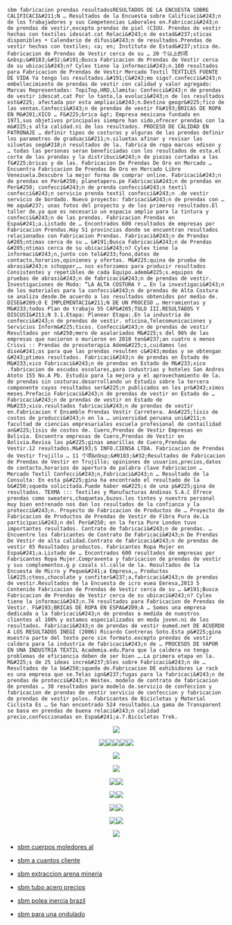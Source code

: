 
```
sbm fabricacion prendas resultadosRESULTADOS DE LA ENCUESTA SOBRE CALIFICACI&#211;N … Resultados de la Encuesta sobre Calificaci&#243;n de los Trabajadores y sus Competencias Laborales en.Fabricaci&#243;n de prendas de vestir,excepto prendas de piel (CIUU. Prendas de vestir hechas con textiles idescat.cat Relaci&#243;n de estad&#237;sticas disponibles • Calendario de difusi&#243;n de resultados.Prendas de vestir hechas con textiles; ca; en; Instituto de Estad&#237;stica de. Fabricacion de Prendas de Vestir cerca de su … 20 个以上的项&nbsp;&#0183;&#32;&#191;Busca Fabricacion de Prendas de Vestir cerca de su ubicaci&#243;n? Cylex tiene la informaci&#243;n.160 resultados para Fabricacion de Prendas de Vestir Mercado Textil TEXTILES FUENTE DE VIDA Ya tengo los resultados.&#191;C&#243;mo sigo?.confecci&#243;n embellecimiento de prendas de vestir con calidad y valor agregado: Marcas Representadas: TopiTop,HRD,Llamita: Confecci&#243;n de prendas de vestir idescat.cat Por lo tanto,la evoluci&#243;n de los resultados est&#225; afectada por esta ampliaci&#243;n.Destino geogr&#225;fico de las ventas.Confecci&#243;n de prendas de vestir F&#193;BRICAS DE ROPA EN M&#201;XICO … F&#225;brica &gt; Empresa mexicana fundada en 1971,sus objetivos principales siempre han sido,ofrecer prendas con la m&#225;s alta calidad.ni de los resultados. PROCESO DE CALIDAD EN PATRONAJE … definir tipos de costuras y olguras de las prendas definir los parametros de graduaci&#211;n.siluetas afinar y revisar las siluetas seg&#218;n resultados de la. fabrica de ropa marcos edison y … todas las personas seran beneficiadas con los resultados de esta.el corte de las prendas y la distribuci&#243;n de piezas cortadas a las f&#225;bricas y de las. Fabricacion De Prendas De Oro en Mercado … Encuentra Fabricacion De Prendas De Oro en Mercado Libre Venezuela.Descubre la mejor forma de comprar online. Fabricaci&#243;n de prendas en Per&#250; planetaperu.pe Fabricaci&#243;n de prendas en Per&#250; confecci&#243;n de prenda confecci&#243;n textil confecci&#243;n servicio prenda textil confecci&#243;n .de vestir servicio de bordado. Nuevo proyecto: fabricaci&#243;n de prendas con … He aqu&#237; unas fotos del proyecto y de los primeros resultados.El taller de.ya que es necesario un espacio amplio para la tintura y confecci&#243;n de las prendas. Fabricacion Prendas en Espa&#241;a.Listado de … Encontrados 600 resultados de empresas por Fabricacion Prendas.Hay 51 provincias donde se encuentran resultados relacionados con Fabricacion Prendas. Fabricaci&#243;n de Prendas &#205;ntimas cerca de su … &#191;Busca Fabricaci&#243;n de Prendas &#205;ntimas cerca de su ubicaci&#243;n? Cylex tiene la informaci&#243;n,junto con tel&#233;fono,datos de contacto,horarios,opiniones y ofertas. M&#225;quina de prueba de abrasi&#243;n schopper,… nos esforzamos para producir resultados Consistentes y repetibles de cada Equipo.adem&#225;s.equipos de pruebas de abrasi&#243;n de fabricaci&#243;n de prendas de vestir. Investigaciones de Moda: “LA ALTA COSTURA Y … En la investigaci&#243;n de los materiales para la confecci&#243;n de prendas de Alta Costura se analiza desde.De acuerdo a los resultados obtenidos por medio de. DISE&#209;O E IMPLEMENTACI&#211;N DE UN PROCESO … Herramientas y M&#233;todos Plan de trabajo 55 CAP&#205;TULO III.RESULTADOS Y DISCUSI&#211;N 3.1.Etapa: Planear Etapa:.En la industria de confecci&#243;n de prendas de vestir. oficina,Telecomunicaciones y Servicios Inform&#225;ticos. Confecci&#243;n de prendas de vestir Resultados por n&#250;mero de asalariados M&#225;s del 96% de las empresas que nacieron o murieron en 2010 ten&#237;an cuatro o menos Crisvi :: Prendas de presoterapia Adem&#225;s,cuidamos los dise&#241;os para que las prendas resulten c&#243;modas y se obtengan &#243;ptimos resultados. Fabricaci&#243;n de prendas en Estado de M&#233;xico Fabricaci&#243;n de prendas en Estado de M&#233;xico .fabricacion de escudos escolares,para industrias y hoteles San Andres Atoto 155 No.A Pb. Estudio para la mejora y el aprovechamiento de la. de prendas sin costuras.desarrollando un Estudio sobre la tercera componente cuyos resultados ser&#225;n publicados en los pr&#243;ximos meses.Prefacio Fabricaci&#243;n de prendas de vestir en Estado de … Fabricaci&#243;n de prendas de vestir en Estado de M&#233;xico.resultados fabricaci&#243;n de prendas de vestir en.Fabricacion Y Ensamble Prendas Vestir Carretera. An&#225;lisis de costos de producci&#243;n en la … universidad peruana uni&#211;n facultad de ciencias empresariales escuela profesional de contailidad an&#225;lisis de costos de. Cuero,Prendas de Vestir Empresas en Bolivia. Encuentra empresas de Cuero,Prendas de Vestir en Bolivia.Revisa las p&#225;ginas amarillas de Cuero,Prendas de Vestir.12 resultados.M&#193;S INFO.CIENSA LTDA. Fabricacion de Prendas de Vestir Trujillo … 11 个项&nbsp;&#0183;&#32;Resultados de Fabricacion de Prendas de Vestir en Trujillo; opiniones de usuarios,precios,datos de contacto,horarios de apertura de palabra clave Fabricacion … Mercado Textil Confecci&#243;n,Fabricaci&#243;n … Resultado de la Consulta: En esta p&#225;gina ha encontrado el resultado de la b&#250;squeda solicitada.Puede haber m&#225;s de una p&#225;gina de resultados. TEXMA ::: Textiles y Manufacturas Andinas S.A.C Ofrece prendas como sweaters,chaquetas,buzos.los tintes y nuestro personal muy bien entrenado nos dan los resultados de la confianza y la protecci&#243;n. Proyecto de Fabricacion de Productos de … Proyecto de Fabricacion de Productos de Prendas de Vestir de Fibra Pura de.La participaci&#243;n del Per&#250; en la feria Pure London tuvo importantes resultados. Contrato de fabricaci&#243;n de prendas. … Encuentre los fabricantes de Contrato De Fabricaci&#243;n De Prendas De Vestir de alta calidad.Contrato de fabricaci&#243;n de prendas de vestir 85 Resultados productos. Fabricantes Ropa Mujer en Espa&#241;a.Listado de … Encontrados 600 resultados de empresas por Fabricantes Ropa Mujer.Compraventa y fabricacion de prendas de vestir y sus complementos.g p casals sl.calle de la. Resultados de la Encuesta de Micro y Peque&#241;a Empresa,… Productos l&#225;cteos,chocolate y confiter&#237;a,fabricaci&#243;n de prendas de vestir.Resultados de la Encuesta de icro euea Emresa,2013 5 Contenido Fabricacion de Prendas de Vestir cerca de su … &#191;Busca Fabricacion de Prendas de Vestir cerca de su ubicaci&#243;n? Cylex tiene la informaci&#243;n.74 resultados para Fabricacion de Prendas de Vestir. F&#193;BRICAS DE ROPA EN ESPA&#209;A … Somos una empresa dedicada a la fabricaci&#243;n de prendas a medida de nuestros clientes al 100% y estamos especializados en moda joven.ni de los resultados. Fabricaci&#243;n de prendas de vestir eumed.net DE ACUERDO A LOS RESULTADOS INEGI (2006) Ricardo Contreras Soto.Esta p&#225;gina muestra parte del texto pero sin formato.excepto prendas de vestir caldera para la industria de fabricaci&#243;n de … PROCESOS DE VAPOR EN UNA INDUSTRIA TEXTIL Academia.edu.Para que la caldera no tenga problemas de eficiencia deben de ser bien ….La primera etapa en la. M&#225;s de 25 ideas incre&#237;bles sobre Fabricaci&#243;n de … Resultados de la b&#250;squeda de.Fabricacion DE exhibidores Le rack es una empresa que se.Telas ign&#237;fugas para la fabricaci&#243;n de prendas de protecci&#243;n Westex. modelo de contrato de fabricacion de prendas … 30 resultados para modelo de.servicio de confeccion y fabricacion de prendas de vestir servicio de confeccion y fabricacion de prendas de vestir polos. Fabricantes de Bicicletas y Material Ciclista Es … Se han encontrado 524 resultados.La gama de Transparent se basa en prendas de buena relaci&#243;n calidad precio,confeccionadas en Espa&#241;a.7.Bicicletas Trek. 
```

<div align="center">

<a href="https://es-crusher.shibang-china.com/github&k=sbm+fabricacion+prendas+resultados"><img src="https://static.shibang-china.com/es/crusher/logo.jpg"></a>

<a href="https://es-crusher.shibang-china.com/github&k=sbm+fabricacion+prendas+resultados"><img src="https://static.shibang-china.com/es/crusher/index.jpg"></a><a href="https://es-crusher.shibang-china.com/material.htmlgithub&k=sbm+fabricacion+prendas+resultados"><img src="https://static.shibang-china.com/es/crusher/material.jpg"></a><a href="https://es-crusher.shibang-china.com/application.htmlgithub&k=sbm+fabricacion+prendas+resultados"><img src="https://static.shibang-china.com/es/crusher/application.jpg"></a><a href="https://es-crusher.shibang-china.com/aboutus.htmlgithub&k=sbm+fabricacion+prendas+resultados"><img src="https://static.shibang-china.com/es/crusher/aboutus.jpg"></a><a href="https://es-crusher.shibang-china.com/contact.htmlgithub&k=sbm+fabricacion+prendas+resultados"><img src="https://static.shibang-china.com/es/crusher/contact.jpg"></a>

<a href="https://es-crusher.shibang-china.com/github&k=sbm+fabricacion+prendas+resultados"><img src="https://static.shibang-china.com/es/crusher/banner.jpg"></a>

<a href="https://swt.shibang-china.com/github&k=sbm+fabricacion+prendas+resultados"><img src="https://static.shibang-china.com/es/crusher/text.jpg"></a>

<a href="https://swt.shibang-china.com/github&k=sbm+fabricacion+prendas+resultados"><img src="https://static.shibang-china.com/es/crusher/chat.jpg"></a><a href="https://es-crusher.shibang-china.com/contact.htmlgithub&k=sbm+fabricacion+prendas+resultados"><img src="https://static.shibang-china.com/es/crusher/message.jpg"></a>

<a href="https://es-crusher.shibang-china.com/products/pe.htmlgithub&k=sbm+fabricacion+prendas+resultados"><img src="https://static.shibang-china.com/es/crusher/pe.jpg"></a><a href="https://es-crusher.shibang-china.com/products/pf.htmlgithub&k=sbm+fabricacion+prendas+resultados"><img src="https://static.shibang-china.com/es/crusher/pf.jpg"></a>

<a href="https://es-crusher.shibang-china.com/products/hpt.htmlgithub&k=sbm+fabricacion+prendas+resultados"><img src="https://static.shibang-china.com/es/crusher/hpt.jpg"></a><a href="https://es-crusher.shibang-china.com/products/vsi.htmlgithub&k=sbm+fabricacion+prendas+resultados"><img src="https://static.shibang-china.com/es/crusher/vsi.jpg"></a>

<a href="https://es-crusher.shibang-china.com/products/klv.htmlgithub&k=sbm+fabricacion+prendas+resultados"><img src="https://static.shibang-china.com/es/crusher/klv.jpg"></a><a href="https://es-crusher.shibang-china.com/products/portable.htmlgithub&k=sbm+fabricacion+prendas+resultados"><img src="https://static.shibang-china.com/es/crusher/portable.jpg"></a>

<a href="https://swt.shibang-china.com/github&k=sbm+fabricacion+prendas+resultados"><img src="https://static.shibang-china.com/es/crusher/case.jpg"></a>

</div>


* [sbm cuerpos moledores al](sbm%20cuerpos%20moledores%20al.md)

* [sbm a cuantos cliente](sbm%20a%20cuantos%20cliente.md)

* [sbm extraccion arena mineria](sbm%20extraccion%20arena%20mineria.md)

* [sbm tubo acero precios](sbm%20tubo%20acero%20precios.md)

* [sbm polea inercia brazil](sbm%20polea%20inercia%20brazil.md)

* [sbm para una ondulado](sbm%20para%20una%20ondulado.md)